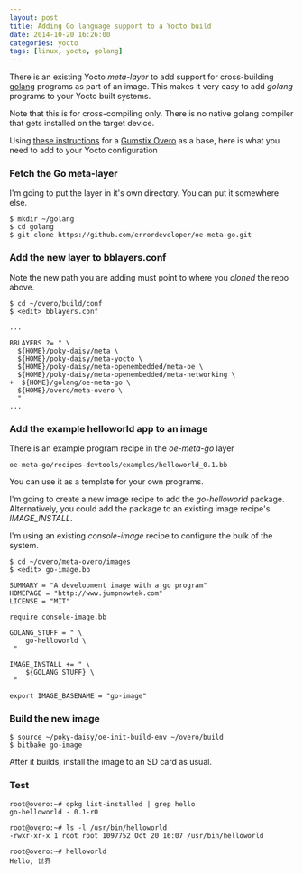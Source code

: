 ```yaml
---
layout: post
title: Adding Go language support to a Yocto build
date: 2014-10-20 16:26:00
categories: yocto
tags: [linux, yocto, golang]
---
```


There is an existing Yocto *meta-layer* to add support for cross-building [golang][golang] programs as part of an image. This makes it very easy to add *golang* programs to your Yocto built systems.

Note that this is for cross-compiling only. There is no native golang compiler that gets installed on the target device.

Using [these instructions][overo-build] for a [Gumstix Overo][overo] as a base, here is what you need to add to your Yocto configuration

### Fetch the Go meta-layer

I'm going to put the layer in it's own directory. You can put it somewhere else.

    $ mkdir ~/golang
    $ cd golang
    $ git clone https://github.com/errordeveloper/oe-meta-go.git


### Add the new layer to bblayers.conf

Note the new path you are adding must point to where you *cloned* the repo above.

    $ cd ~/overo/build/conf
    $ <edit> bblayers.conf

    ...

    BBLAYERS ?= " \
      ${HOME}/poky-daisy/meta \
      ${HOME}/poky-daisy/meta-yocto \
      ${HOME}/poky-daisy/meta-openembedded/meta-oe \
      ${HOME}/poky-daisy/meta-openembedded/meta-networking \
    +  ${HOME}/golang/oe-meta-go \
      ${HOME}/overo/meta-overo \
      "
    ...

### Add the example helloworld app to an image

There is an example program recipe in the *oe-meta-go* layer 

    oe-meta-go/recipes-devtools/examples/helloworld_0.1.bb

You can use it as a template for your own programs.

I'm going to create a new image recipe to add the *go-helloworld* package. Alternatively, you could add the package to an existing image recipe's *IMAGE_INSTALL*.

I'm using an existing *console-image* recipe to configure the bulk of the system.

    $ cd ~/overo/meta-overo/images
    $ <edit> go-image.bb

    SUMMARY = "A development image with a go program"
    HOMEPAGE = "http://www.jumpnowtek.com"
    LICENSE = "MIT"

    require console-image.bb

    GOLANG_STUFF = " \
        go-helloworld \
     "

    IMAGE_INSTALL += " \
        ${GOLANG_STUFF} \
     "

    export IMAGE_BASENAME = "go-image"

### Build the new image

    $ source ~/poky-daisy/oe-init-build-env ~/overo/build
    $ bitbake go-image

After it builds, install the image to an SD card as usual.

### Test
 
    root@overo:~# opkg list-installed | grep hello
    go-helloworld - 0.1-r0

    root@overo:~# ls -l /usr/bin/helloworld
    -rwxr-xr-x 1 root root 1097752 Oct 20 16:07 /usr/bin/helloworld

    root@overo:~# helloworld
    Hello, 世界


[golang]: http://golang.org/
[overo-build]: http://www.jumpnowtek.com/gumstix/overo/Overo-Systems-with-Yocto.html
[overo]: https://www.gumstix.com
